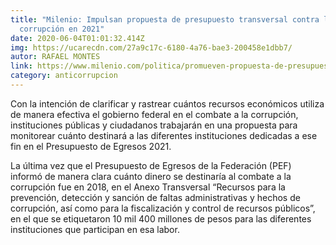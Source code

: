 ```yaml
---
title: "Milenio: Impulsan propuesta de presupuesto transversal contra la
  corrupción en 2021"
date: 2020-06-04T01:01:32.414Z
img: https://ucarecdn.com/27a9c17c-6180-4a76-bae3-200458e1dbb7/
autor: RAFAEL MONTES
link: https://www.milenio.com/politica/promueven-propuesta-de-presupuesto-anticorrupcion-para-el-2021
category: anticorrupcion
---
```

Con la intención de clarificar y rastrear cuántos recursos económicos utiliza de manera efectiva el gobierno federal en el combate a la corrupción, instituciones públicas y ciudadanos trabajarán en una propuesta para monitorear cuánto destinará a las diferentes instituciones dedicadas a ese fin en el Presupuesto de Egresos 2021.

La última vez que el Presupuesto de Egresos de la Federación (PEF) informó de manera clara cuánto dinero se destinaría al combate a la corrupción fue en 2018, en el Anexo Transversal “Recursos para la prevención, detección y sanción de faltas administrativas y hechos de corrupción, así como para la fiscalización y control de recursos públicos”, en el que se etiquetaron 10 mil 400 millones de pesos para las diferentes instituciones que participan en esa labor.